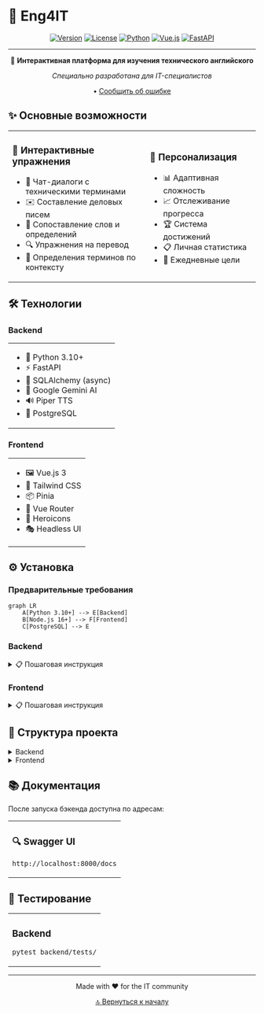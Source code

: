 # 🌟 Eng4IT

<div align="center">

[![Version](https://img.shields.io/badge/version-1.0.0-blue.svg)](https://github.com/yourusername/eng4it) [![License](https://img.shields.io/badge/license-MIT-green.svg)](LICENSE) [![Python](https://img.shields.io/badge/python-3.10+-blue.svg)](https://www.python.org) [![Vue.js](https://img.shields.io/badge/vue.js-3.0+-green.svg)](https://vuejs.org) [![FastAPI](https://img.shields.io/badge/fastapi-latest-teal.svg)](https://fastapi.tiangolo.com)

---

🚀 **Интерактивная платформа для изучения технического английского**

*Специально разработана для IT-специалистов*

• [Сообщить об ошибке](http://example.com/issues)

</div>

## ✨ Основные возможности

<table>
<tr>
<td>

### 🎯 Интерактивные упражнения

- 💬 Чат-диалоги с техническими терминами
- ✉️ Составление деловых писем
- 🔄 Сопоставление слов и определений
- 🔍 Упражнения на перевод
- 📝 Определения терминов по контексту

</td>
<td>

### 👤 Персонализация

- 📊 Адаптивная сложность
- 📈 Отслеживание прогресса
- 🏆 Система достижений
- 📋 Личная статистика
- 🎯 Ежедневные цели

</td>
</tr>
</table>

## 🛠️ Технологии

### Backend

<table>
<tr>
<td>

- 🐍 Python 3.10+
- ⚡ FastAPI
- 🎯 SQLAlchemy (async)
- 🤖 Google Gemini AI
- 🔊 Piper TTS
- 🐘 PostgreSQL

</td>
</tr>
</table>

### Frontend

<table>
<tr>
<td>

- 🖼️ Vue.js 3
- 🎨 Tailwind CSS
- 📦 Pinia
- 🔄 Vue Router
- 💎 Heroicons
- 🎭 Headless UI

</td>
</tr>
</table>

## ⚙️ Установка

### Предварительные требования

```mermaid
graph LR
    A[Python 3.10+] --> E[Backend]
    B[Node.js 16+] --> F[Frontend]
    C[PostgreSQL] --> E
```

### Backend

<details>
<summary>📋 Пошаговая инструкция</summary>

1. **Создание виртуального окружения**
```bash
python -m venv venv
source venv/bin/activate  # Linux/MacOS
.\venv\Scripts\activate   # Windows
```

2. **Установка зависимостей**
```bash
pip install -r requirements.txt
```

3. **Настройка переменных окружения**
```env
DB_USER=your_db_user
DB_PASSWORD=your_db_password
DB_HOST=localhost
DB_PORT=5432
DB_NAME=eng4it_db

GEMINI_API_KEY=your_gemini_api_key
GEMINI_MODEL_NAME=gemini-pro

SECRET_KEY=your_secret_key
```

4. **Миграции и запуск**
```bash
alembic upgrade head
uvicorn backend.main:app --reload
```
</details>

### Frontend

<details>
<summary>📋 Пошаговая инструкция</summary>

1. **Установка зависимостей**
```bash
cd frontend
npm install
```

2. **Настройка окружения**
```env
VITE_API_URL=http://localhost:8000/api/v1
```

3. **Запуск**
```bash
npm run dev
```
</details>

## 📁 Структура проекта

<details>
<summary>Backend</summary>

```
backend/
├── 🤖 ai/                # AI сервисы
├── 🌐 api/               # API endpoints
├── 🔧 core/              # Конфигурация
├── 💾 db/                # Модели БД
├── 🔄 services/          # Бизнес-логика
└── 🛠️ utils/             # Утилиты
```
</details>

<details>
<summary>Frontend</summary>

```
frontend/
├── src/
│   ├── 🎨 assets/        # Стили
│   ├── 🧩 components/    # Компоненты
│   ├── 🔄 router/        # Маршруты
│   ├── 📦 stores/        # Хранилища
│   └── 📱 views/         # Страницы
```
</details>

## 📚 Документация

После запуска бэкенда доступна по адресам:

<table>
<tr>
<td>

### 🔍 Swagger UI
`http://localhost:8000/docs`

</td>
</tr>
</table>

## 🧪 Тестирование

<table>
<tr>
<td>

### Backend
```bash
pytest backend/tests/
```

</td>

</tr>
</table>

---

<div align="center">

Made with ❤️ for the IT community

[🔝 Вернуться к началу](#-eng4it)

</div>